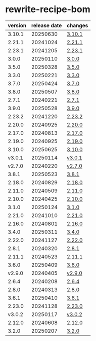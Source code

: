 # rewrite-recipe-bom	


|version|release date|changes|
|---|---|---|
|3.10.1|20250630|[3.10.1](./3.10.1-20250630.md)|
|2.21.1|20241024|[2.21.1](./2.21.1-20241024.md)|
|2.23.1|20241205|[2.23.1](./2.23.1-20241205.md)|
|3.0.0|20250110|[3.0.0](./3.0.0-20250110.md)|
|3.5.0|20250328|[3.5.0](./3.5.0-20250328.md)|
|3.3.0|20250221|[3.3.0](./3.3.0-20250221.md)|
|3.7.0|20250424|[3.7.0](./3.7.0-20250424.md)|
|3.8.0|20250507|[3.8.0](./3.8.0-20250507.md)|
|2.7.1|20240221|[2.7.1](./2.7.1-20240221.md)|
|3.9.0|20250528|[3.9.0](./3.9.0-20250528.md)|
|2.23.2|20241220|[2.23.2](./2.23.2-20241220.md)|
|2.20.0|20240925|[2.20.0](./2.20.0-20240925.md)|
|2.17.0|20240813|[2.17.0](./2.17.0-20240813.md)|
|2.19.0|20240925|[2.19.0](./2.19.0-20240925.md)|
|3.10.0|20250625|[3.10.0](./3.10.0-20250625.md)|
|v3.0.1|20250114|[v3.0.1](./v3.0.1-20250114.md)|
|v2.7.0|20240220|[v2.7.0](./v2.7.0-20240220.md)|
|3.8.1|20250523|[3.8.1](./3.8.1-20250523.md)|
|2.18.0|20240829|[2.18.0](./2.18.0-20240829.md)|
|2.11.0|20240509|[2.11.0](./2.11.0-20240509.md)|
|2.10.0|20240425|[2.10.0](./2.10.0-20240425.md)|
|3.1.0|20250124|[3.1.0](./3.1.0-20250124.md)|
|2.21.0|20241010|[2.21.0](./2.21.0-20241010.md)|
|2.16.0|20240801|[2.16.0](./2.16.0-20240801.md)|
|3.4.0|20250311|[3.4.0](./3.4.0-20250311.md)|
|2.22.0|20241127|[2.22.0](./2.22.0-20241127.md)|
|2.8.1|20240320|[2.8.1](./2.8.1-20240320.md)|
|2.11.1|20240523|[2.11.1](./2.11.1-20240523.md)|
|3.6.0|20250409|[3.6.0](./3.6.0-20250409.md)|
|v2.9.0|20240405|[v2.9.0](./v2.9.0-20240405.md)|
|2.6.4|20240208|[2.6.4](./2.6.4-20240208.md)|
|2.8.0|20240313|[2.8.0](./2.8.0-20240313.md)|
|3.6.1|20250410|[3.6.1](./3.6.1-20250410.md)|
|2.23.0|20241128|[2.23.0](./2.23.0-20241128.md)|
|v3.0.2|20250117|[v3.0.2](./v3.0.2-20250117.md)|
|2.12.0|20240608|[2.12.0](./2.12.0-20240608.md)|
|3.2.0|20250207|[3.2.0](./3.2.0-20250207.md)|
